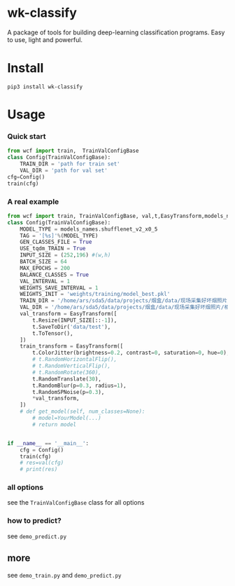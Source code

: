 # wk-classify
A package of tools for building deep-learning classification programs. Easy to use, light and powerful.

# Install
```shell script
pip3 install wk-classify
```

# Usage

### Quick start
```python
from wcf import train,  TrainValConfigBase
class Config(TrainValConfigBase):
    TRAIN_DIR = 'path for train set'
    VAL_DIR = 'path for val set'
cfg=Config()
train(cfg)
```
### A real example
```python
from wcf import train, TrainValConfigBase, val,t,EasyTransform,models_names
class Config(TrainValConfigBase):
    MODEL_TYPE = models_names.shufflenet_v2_x0_5
    TAG = '[%s]'%(MODEL_TYPE)
    GEN_CLASSES_FILE = True
    USE_tqdm_TRAIN = True
    INPUT_SIZE = (252,196) #(w,h)
    BATCH_SIZE = 64
    MAX_EPOCHS = 200
    BALANCE_CLASSES = True
    VAL_INTERVAL = 1
    WEIGHTS_SAVE_INTERVAL = 1
    WEIGHTS_INIT = 'weights/training/model_best.pkl'
    TRAIN_DIR = '/home/ars/sda5/data/projects/烟盒/data/现场采集好坏烟照片/相机1-train'
    VAL_DIR = '/home/ars/sda5/data/projects/烟盒/data/现场采集好坏烟照片/相机1-val'
    val_transform = EasyTransform([
        t.Resize(INPUT_SIZE[::-1]),
        t.SaveToDir('data/test'),
        t.ToTensor(),
    ])
    train_transform = EasyTransform([
        t.ColorJitter(brightness=0.2, contrast=0, saturation=0, hue=0),
        # t.RandomHorizontalFlip(),
        # t.RandomVerticalFlip(),
        # t.RandomRotate(360),
        t.RandomTranslate(30),
        t.RandomBlur(p=0.3, radius=1),
        t.RandomSPNoise(p=0.3),
        *val_transform,
    ])
    # def get_model(self, num_classes=None):
        # model=YourModel(...)
        # return model


if __name__ == '__main__':
    cfg = Config()
    train(cfg)
    # res=val(cfg)
    # print(res)

```

### all options
see the `TrainValConfigBase` class for all options

### how to predict?
see `demo_predict.py`

## more

see `demo_train.py` and  `demo_predict.py`



